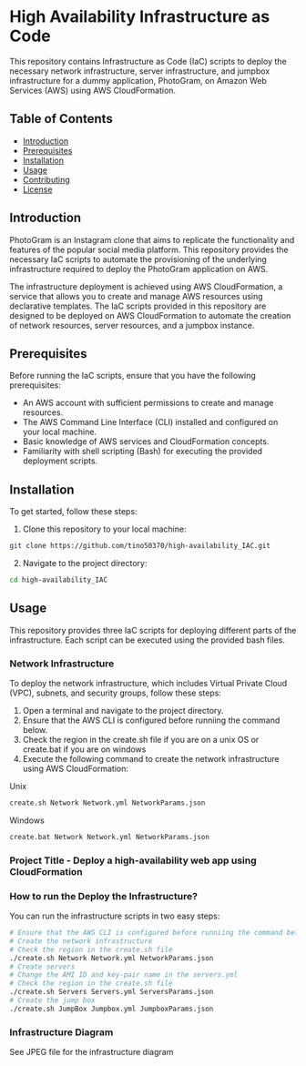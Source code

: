 # High Availability Infrastructure as Code

This repository contains Infrastructure as Code (IaC) scripts to deploy the necessary network infrastructure, server infrastructure, and jumpbox infrastructure for a dummy application, PhotoGram, on Amazon Web Services (AWS) using AWS CloudFormation.

## Table of Contents

- [Introduction](#introduction)
- [Prerequisites](#prerequisites)
- [Installation](#installation)
- [Usage](#usage)
- [Contributing](#contributing)
- [License](#license)

## Introduction

PhotoGram is an Instagram clone that aims to replicate the functionality and features of the popular social media platform. This repository provides the necessary IaC scripts to automate the provisioning of the underlying infrastructure required to deploy the PhotoGram application on AWS.

The infrastructure deployment is achieved using AWS CloudFormation, a service that allows you to create and manage AWS resources using declarative templates. The IaC scripts provided in this repository are designed to be deployed on AWS CloudFormation to automate the creation of network resources, server resources, and a jumpbox instance.

## Prerequisites

Before running the IaC scripts, ensure that you have the following prerequisites:

- An AWS account with sufficient permissions to create and manage resources.
- The AWS Command Line Interface (CLI) installed and configured on your local machine.
- Basic knowledge of AWS services and CloudFormation concepts.
- Familiarity with shell scripting (Bash) for executing the provided deployment scripts.

## Installation

To get started, follow these steps:

1. Clone this repository to your local machine:

``` bash
git clone https://github.com/tino50370/high-availability_IAC.git

```

2. Navigate to the project directory:

``` bash
cd high-availability_IAC

```

## Usage

This repository provides three IaC scripts for deploying different parts of the infrastructure. Each script can be executed using the provided bash files.

### Network Infrastructure

To deploy the network infrastructure, which includes Virtual Private Cloud (VPC), subnets, and security groups, follow these steps:

1. Open a terminal and navigate to the project directory.
2. Ensure that the AWS CLI is configured before runniing the command below.
3. Check the region in the create.sh file if you are on a unix OS or create.bat if you are on windows
4. Execute the following command to create the network infrastructure using AWS CloudFormation:

Unix

``` bash
create.sh Network Network.yml NetworkParams.json

```

Windows

``` bash
create.bat Network Network.yml NetworkParams.json

```




















### Project Title - Deploy a high-availability web app using CloudFormation
### How to run the Deploy the Infrastructure?
You can run the infrastructure scripts in two easy steps:
```bash
# Ensure that the AWS CLI is configured before runniing the command below
# Create the network infrastructure
# Check the region in the create.sh file
./create.sh Network Network.yml NetworkParams.json
# Create servers
# Change the AMI ID and key-pair name in the servers.yml
# Check the region in the create.sh file
./create.sh Servers Servers.yml ServersParams.json
# Create the jump box
./create.sh JumpBox Jumpbox.yml JumpboxParams.json

```
### Infrastructure Diagram
See JPEG file for the infrastructure diagram